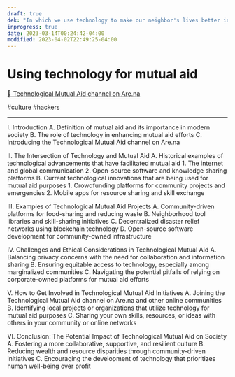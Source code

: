```yaml
---
draft: true
dek: "In which we use technology to make our neighbor's lives better instead of making ourselves richer"
inprogress: true
date: 2023-03-14T00:24:42-04:00
modified: 2023-04-02T22:49:25-04:00
---
```


# Using technology for mutual aid

[🔨 Technological Mutual Aid channel on Are.na](https://www.are.na/ej-fox/technological-mutual-aid)

#culture #hackers 


---

I. Introduction
   A. Definition of mutual aid and its importance in modern society
   B. The role of technology in enhancing mutual aid efforts
   C. Introducing the Technological Mutual Aid channel on Are.na

II. The Intersection of Technology and Mutual Aid
   A. Historical examples of technological advancements that have facilitated mutual aid
      1. The internet and global communication
      2. Open-source software and knowledge sharing platforms
   B. Current technological innovations that are being used for mutual aid purposes
      1. Crowdfunding platforms for community projects and emergencies
      2. Mobile apps for resource sharing and skill exchange

III. Examples of Technological Mutual Aid Projects
   A. Community-driven platforms for food-sharing and reducing waste
   B. Neighborhood tool libraries and skill-sharing initiatives
   C. Decentralized disaster relief networks using blockchain technology
   D. Open-source software development for community-owned infrastructure

IV. Challenges and Ethical Considerations in Technological Mutual Aid
   A. Balancing privacy concerns with the need for collaboration and information sharing
   B. Ensuring equitable access to technology, especially among marginalized communities
   C. Navigating the potential pitfalls of relying on corporate-owned platforms for mutual aid efforts

V. How to Get Involved in Technological Mutual Aid Initiatives
   A. Joining the Technological Mutual Aid channel on Are.na and other online communities
   B. Identifying local projects or organizations that utilize technology for mutual aid purposes
   C. Sharing your own skills, resources, or ideas with others in your community or online networks

VI. Conclusion: The Potential Impact of Technological Mutual Aid on Society
    A. Fostering a more collaborative, supportive, and resilient culture
    B. Reducing wealth and resource disparities through community-driven initiatives
    C. Encouraging the development of technology that prioritizes human well-being over profit